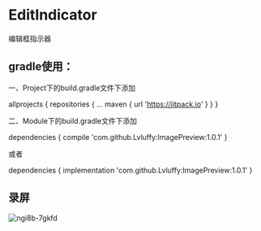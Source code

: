 # EditIndicator
编辑框指示器

## gradle使用：

一、Project下的build.gradle文件下添加

allprojects {
    repositories {
      ...
      maven { url 'https://jitpack.io' }
    }
}

二、Module下的build.gradle文件下添加

dependencies {
          compile 'com.github.Lvluffy:ImagePreview:1.0.1'
}

或者

dependencies {
          implementation 'com.github.Lvluffy:ImagePreview:1.0.1'
}

## 录屏
![ngi8b-7gkfd](https://user-images.githubusercontent.com/34730376/56353503-17c9c080-6204-11e9-9d5c-b216d05bd044.gif)
